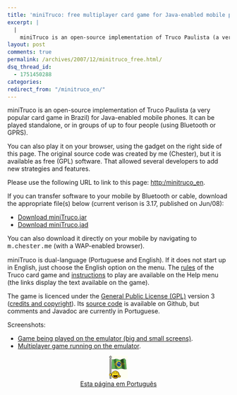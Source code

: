 ```yaml
---
title: 'miniTruco: free multiplayer card game for Java-enabled mobile phones'
excerpt: |
  |
    miniTruco is an open-source implementation of Truco Paulista (a very popular card game in Brazil) for Java-enabled mobile phones. It can be played standalone, or in groups of up to four people (using Bluetooth or GPRS). You can also play...
layout: post
comments: true
permalink: /archives/2007/12/minitruco_free.html/
dsq_thread_id:
  - 1751450288
categories:
redirect_from: "/minitruco_en/"
---
```

miniTruco is an open-source implementation of Truco Paulista (a very popular card game in Brazil) for Java-enabled mobile phones. It can be played standalone, or in groups of up to four people (using Bluetooth or GPRS).

You can also play it on your browser, using the gadget on the right side of this page. The original source code was created by me (Chester), but it is available as free (GPL) software. That allowed several developers to add new strategies and features.

Please use the following URL to link to this page: <http:/minitruco_en>.

<!--more-->

If you can transfer software to your mobile by Bluetooth or cable, download the appropriate file(s) below (current verison is 3.17, published on Jun/08):

*   [Download miniTruco.jar][1]
*   [Download miniTruco.jad][2]

You can also download it directly on your mobile by navigating to <span style="font-family:  Courier, 'Courier New', monospace">m.chester.me</span> (with a WAP-enabled browser).

miniTruco is dual-language (Portuguese and English). If it does not start up in English, just choose the English option on the menu. The [rules][3] of the Truco card game and [instructions][4] to play are available on the Help menu (the links display the text available on the game).

The game is licenced under the [General Public License (GPL)][5] version 3 ([credits and copyright][6]). Its [source code][7] is available on Github, but comments and Javadoc are currently in Portuguese.

Screenshots:

*   [Game being played on the emulator (big and small screens)][8].
*   [Multiplayer game running on the emulator][9].



<p style="text-align:center">
  <a href="/minitruco"><img border="0" alt="veja esta página em português" src="/img/brflag.gif" /><br />Esta página em Português</a>
</p></p>

 [1]: /m/deploy/miniTruco.jar
 [2]: /m/deploy/miniTruco.jad
 [3]: https://github.com/chesterbr/minitruco-j2me/blob/master/miniTruco/res/regras_en.txt
 [4]: https://github.com/chesterbr/minitruco-j2me/blob/master/miniTruco/res/instrucoes_en.txt
 [5]: http://www.gnu.org/copyleft/gpl.html
 [6]: https://github.com/chesterbr/minitruco-j2me/blob/master/miniTruco/res/sobre_en.txt
 [7]: https://github.com/chesterbr/minitruco-j2me
 [8]: http://www.chester.me/archives/img/minitruco_gde.png
 [9]: http://www.chester.me/archives/img/mt_multi.png
